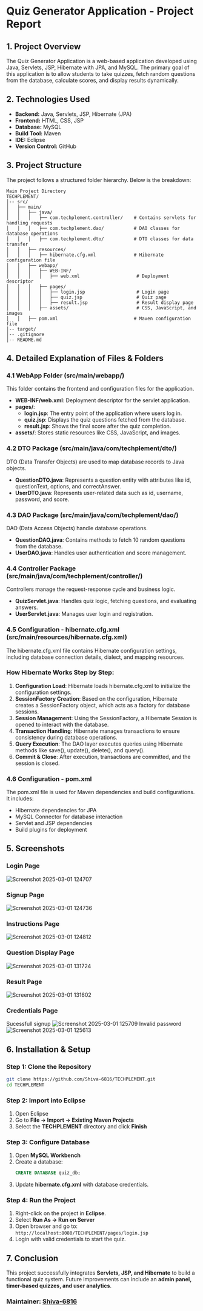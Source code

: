 # Quiz Generator Application - Project Report

## 1. Project Overview
The Quiz Generator Application is a web-based application developed using Java, Servlets, JSP, Hibernate with JPA, and MySQL. The primary goal of this application is to allow students to take quizzes, fetch random questions from the database, calculate scores, and display results dynamically.

## 2. Technologies Used
- **Backend:** Java, Servlets, JSP, Hibernate (JPA)
- **Frontend:** HTML, CSS, JSP
- **Database:** MySQL
- **Build Tool:** Maven
- **IDE:** Eclipse
- **Version Control:** GitHub

## 3. Project Structure
The project follows a structured folder hierarchy. Below is the breakdown:

```
Main Project Directory
TECHPLEMENT/
│-- src/
│   ├── main/
│   │   ├── java/
│   │   │   ├── com.techplement.controller/    # Contains servlets for handling requests
│   │   │   ├── com.techplement.dao/           # DAO classes for database operations
│   │   │   ├── com.techplement.dto/           # DTO classes for data transfer
│   │   ├── resources/
│   │   │   ├── hibernate.cfg.xml              # Hibernate configuration file
│   │   ├── webapp/
│   │   │   ├── WEB-INF/
│   │   │   │   ├── web.xml                     # Deployment descriptor
│   │   │   ├── pages/
│   │   │   │   ├── login.jsp                   # Login page
│   │   │   │   ├── quiz.jsp                    # Quiz page
│   │   │   │   ├── result.jsp                  # Result display page
│   │   │   ├── assets/                         # CSS, JavaScript, and images
│   │   ├── pom.xml                            # Maven configuration file
│-- target/
│-- .gitignore
│-- README.md
```

## 4. Detailed Explanation of Files & Folders

### 4.1 WebApp Folder (src/main/webapp/)
This folder contains the frontend and configuration files for the application.

- **WEB-INF/web.xml**: Deployment descriptor for the servlet application.
- **pages/**:
  - **login.jsp**: The entry point of the application where users log in.
  - **quiz.jsp**: Displays the quiz questions fetched from the database.
  - **result.jsp**: Shows the final score after the quiz completion.
- **assets/**: Stores static resources like CSS, JavaScript, and images.

### 4.2 DTO Package (src/main/java/com/techplement/dto/)
DTO (Data Transfer Objects) are used to map database records to Java objects.

- **QuestionDTO.java**: Represents a question entity with attributes like id, questionText, options, and correctAnswer.
- **UserDTO.java**: Represents user-related data such as id, username, password, and score.

### 4.3 DAO Package (src/main/java/com/techplement/dao/)
DAO (Data Access Objects) handle database operations.

- **QuestionDAO.java**: Contains methods to fetch 10 random questions from the database.
- **UserDAO.java**: Handles user authentication and score management.

### 4.4 Controller Package (src/main/java/com/techplement/controller/)
Controllers manage the request-response cycle and business logic.

- **QuizServlet.java**: Handles quiz logic, fetching questions, and evaluating answers.
- **UserServlet.java**: Manages user login and registration.

### 4.5 Configuration - hibernate.cfg.xml (src/main/resources/hibernate.cfg.xml)
The hibernate.cfg.xml file contains Hibernate configuration settings, including database connection details, dialect, and mapping resources.

### How Hibernate Works Step by Step:
1. **Configuration Load**: Hibernate loads hibernate.cfg.xml to initialize the configuration settings.
2. **SessionFactory Creation**: Based on the configuration, Hibernate creates a SessionFactory object, which acts as a factory for database sessions.
3. **Session Management**: Using the SessionFactory, a Hibernate Session is opened to interact with the database.
4. **Transaction Handling**: Hibernate manages transactions to ensure consistency during database operations.
5. **Query Execution**: The DAO layer executes queries using Hibernate methods like save(), update(), delete(), and query().
6. **Commit & Close**: After execution, transactions are committed, and the session is closed.

### 4.6 Configuration - pom.xml
The pom.xml file is used for Maven dependencies and build configurations. It includes:

- Hibernate dependencies for JPA
- MySQL Connector for database interaction
- Servlet and JSP dependencies
- Build plugins for deployment

## 5. Screenshots

### Login Page
![Screenshot 2025-03-01 124707](https://github.com/user-attachments/assets/161f4fe7-b8c9-4be9-85c2-ed400200cec7)


### Signup Page
![Screenshot 2025-03-01 124736](https://github.com/user-attachments/assets/a0f22cee-6c55-415b-8c22-3bb753cbdd5f)


### Instructions Page
![Screenshot 2025-03-01 124812](https://github.com/user-attachments/assets/a25e8a0a-9a89-488f-96c2-2507e90d53ea)


### Question Display Page
![Screenshot 2025-03-01 131724](https://github.com/user-attachments/assets/91081736-e79e-442a-b92f-6a09d6dff398)



### Result Page
![Screenshot 2025-03-01 131602](https://github.com/user-attachments/assets/04efd0b8-1860-4ffa-9e8e-06682c3065f5)



### Credentials Page
Sucessfull signup ![Screenshot 2025-03-01 125709](https://github.com/user-attachments/assets/b8f22d86-b80d-49fb-a5b4-f82da6aa6e2b)
Invalid password ![Screenshot 2025-03-01 125613](https://github.com/user-attachments/assets/8930690b-5dd9-4ec5-892b-400634962c7f)


## 6. Installation & Setup

### Step 1: Clone the Repository
```sh
git clone https://github.com/Shiva-6816/TECHPLEMENT.git
cd TECHPLEMENT
```

### Step 2: Import into Eclipse
1. Open Eclipse
2. Go to **File → Import → Existing Maven Projects**
3. Select the **TECHPLEMENT** directory and click **Finish**

### Step 3: Configure Database
1. Open **MySQL Workbench**
2. Create a database:
   ```sql
   CREATE DATABASE quiz_db;
   ```
3. Update **hibernate.cfg.xml** with database credentials.

### Step 4: Run the Project
1. Right-click on the project in **Eclipse**.
2. Select **Run As → Run on Server**
3. Open browser and go to: `http://localhost:8080/TECHPLEMENT/pages/login.jsp`
4. Login with valid credentials to start the quiz.

## 7. Conclusion
This project successfully integrates **Servlets, JSP, and Hibernate** to build a functional quiz system. Future improvements can include an **admin panel, timer-based quizzes, and user analytics**.

### Maintainer: [Shiva-6816](https://github.com/Shiva-6816)

